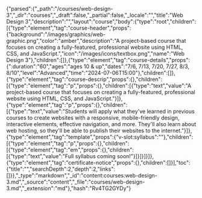 {"parsed":{"_path":"/courses/web-design-3","_dir":"courses","_draft":false,"_partial":false,"_locale":"","title":"Web Design 3","description":"","layout":"course","body":{"type":"root","children":[{"type":"element","tag":"course-header","props":{"background":"/images/graphics/web-graphic.png","color":"amber","description":"A project-based course that focuses on creating a fully-featured, professional website using HTML, CSS, and JavaScript.","icon":"/images/icons/textbox.png","name":"Web Design 3"},"children":[]},{"type":"element","tag":"course-details","props":{":duration":"60","ages":"ages 10 & up","dates":"7/6, 7/13, 7/20, 7/27, 8/3, 8/10","level":"Advanced","time":"2024-07-06T15:00"},"children":[]},{"type":"element","tag":"course-descrip","props":{},"children":[{"type":"element","tag":"p","props":{},"children":[{"type":"text","value":"A project-based course that focuses on creating a fully-featured, professional website using HTML, CSS, and JavaScript."}]},{"type":"element","tag":"p","props":{},"children":[{"type":"text","value":"Students will apply what they've learned in previous courses to create websites with a responsive, mobile-friendly design, interactive elements, effective navigation, and more. They'll also learn about web hosting, so they'll be able to publish their websites to the internet."}]},{"type":"element","tag":"template","props":{"v-slot:syllabus":""},"children":[{"type":"element","tag":"p","props":{},"children":[{"type":"element","tag":"em","props":{},"children":[{"type":"text","value":"Full syllabus coming soon!"}]}]}]}]},{"type":"element","tag":"certificate-notice","props":{},"children":[]}],"toc":{"title":"","searchDepth":2,"depth":2,"links":[]}},"_type":"markdown","_id":"content:courses:web-design-3.md","_source":"content","_file":"courses/web-design-3.md","_extension":"md"},"hash":"Rv4TG2GYDy"}
